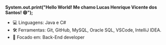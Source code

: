 **System.out.print("Hello World! Me chamo Lucas Henrique Vicente dos Santos! 😄");**

- 💻 Linguagens: Java e C#
- 🛠️ Ferramentas: Git, GitHub, MySQL, Oracle SQL, VSCode, IntelliJ IDEA.
- 🧠 Focado em: Back-End developer

